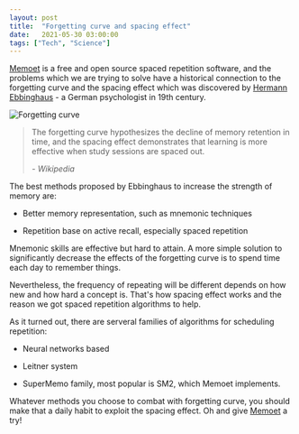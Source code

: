 ```yaml
---
layout: post
title:  "Forgetting curve and spacing effect"
date:   2021-05-30 03:00:00
tags: ["Tech", "Science"]
---
```


[Memoet][0] is a free and open source spaced repetition software, and the
problems which we are trying to solve have a historical connection to the
forgetting curve and the spacing effect which was discovered by [Hermann
Ebbinghaus][1] - a German psychologist in 19th century.

![Forgetting curve][2]

> The forgetting curve hypothesizes the decline of memory retention in time, and
> the spacing effect demonstrates that learning is more effective when study
> sessions are spaced out.
>
> _- Wikipedia_

The best methods proposed by Ebbinghaus to increase the strength of memory
are:

- Better memory representation, such as mnemonic techniques

- Repetition base on active recall, especially spaced repetition


Mnemonic skills are effective but hard to attain. A more simple solution to
significantly decrease the effects of the forgetting curve is to spend time
each day to remember things.

Nevertheless, the frequency of repeating will be different depends on how new
and how hard a concept is. That's how spacing effect works and the reason we
got spaced repetition algorithms to help.

As it turned out, there are serveral families of algorithms for scheduling
repetition:

- Neural networks based

- Leitner system

- SuperMemo family, most popular is SM2, which Memoet implements.


Whatever methods you choose to combat with forgetting curve, you should make
that a daily habit to exploit the spacing effect. Oh and give [Memoet][0]
a try!


[0]: https://memoet.manhtai.com
[1]: https://en.wikipedia.org/wiki/Hermann_Ebbinghaus
[2]: /assets/images/ForgettingCurve.png
